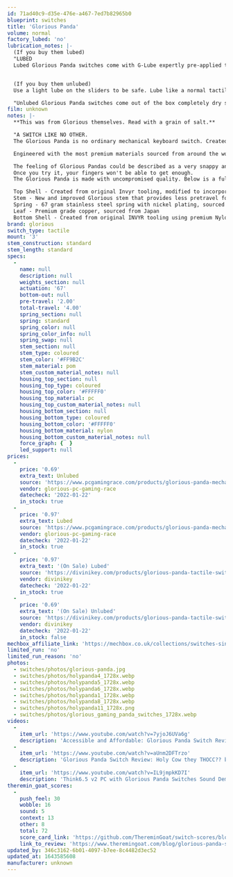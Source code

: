 ```yaml
---
id: 71ad40c9-d35e-476e-a467-7ed7b82965b0
blueprint: switches
title: 'Glorious Panda'
volume: normal
factory_lubed: 'no'
lubrication_notes: |-
  (If you buy them lubed)
  "LUBED
  Lubed Glorious Panda switches come with G-Lube expertly pre-applied to the upper housing, spring, and stem of each switch. Perfect for someone who is looking for fully optimized sound and performance right out of the box - no prep time or disassembly needed." - [Glorious](https://www.pcgamingrace.com/products/glorious-panda-mechanical-switches)


  (If you buy them unlubed)
  Use a light lube on the sliders to be safe. Lube like a normal tactile switch.

  "Unlubed Glorious Panda switches come out of the box completely dry so you can easily apply your choice of lubricant. Perfect for hands-on users who prefer a more customized switch performance to fit their unique style. We recommend checking out our line of switch modding tools for the most efficient DIY switch lubing experience possible." - [Glorious](https://www.pcgamingrace.com/products/glorious-panda-mechanical-switches)
film: unknown
notes: |-
  **This was from Glorious themselves. Read with a grain of salt.**

  "A SWITCH LIKE NO OTHER.
  The Glorious Panda is no ordinary mechanical keyboard switch. Created from the original INVYR Panda housing molds with improved internals and upgraded materials, the GP unlocks a transcendent tactile typing experience unlike anything your fingers have ever enjoyed.

  Engineered with the most premium materials sourced from around the world, this switch features buttery-smooth operation, perfectly tactile response, and a sweet-sounding “thock” like a song from the heavens.

  The feeling of Glorious Pandas could be described as a very snappy and responsive tactile switch. They feature a strong 'bump' at the start of the downstroke with a quick snap back to position in the upstroke. You'll notice less pre-travel, smoother operation, and a quicker snap back than its "holy" cousin.
  Once you try it, your fingers won't be able to get enough.
  The Glorious Panda is made with uncompromised quality. Below is a full breakdown of each component.

  Top Shell - Created from original Invyr tooling, modified to incorporate Glorious branding, made with premium grade polycarbonate
  Stem - New and improved Glorious stem that provides less pretravel for the tactile bump to occur and a stronger upward stroke, composed of POM sourced from Japan
  Spring - 67 gram stainless steel spring with nickel plating, sourced from Korea
  Leaf - Premium grade copper, sourced from Japan
  Bottom Shell - Created from original INVYR tooling using premium Nylon PA66, 3-pin" - [Glorious](https://www.pcgamingrace.com/products/glorious-panda-mechanical-switches)
brand: glorious
switch_type: tactile
mount: '3'
stem_construction: standard
stem_length: standard
specs:
  -
    name: null
    description: null
    weights_section: null
    actuation: '67'
    bottom-out: null
    pre-travel: '2.00'
    total-travel: '4.00'
    spring_section: null
    spring: standard
    spring_color: null
    spring_color_info: null
    spring_swap: null
    stem_section: null
    stem_type: coloured
    stem_color: '#FF9B2C'
    stem_material: pom
    stem_custom_material_notes: null
    housing_top_section: null
    housing_top_type: coloured
    housing_top_color: '#FFFFF0'
    housing_top_material: pc
    housing_top_custom_material_notes: null
    housing_bottom_section: null
    housing_bottom_type: coloured
    housing_bottom_color: '#FFFFF0'
    housing_bottom_material: nylon
    housing_bottom_custom_material_notes: null
    force_graph: {  }
    led_support: null
prices:
  -
    price: '0.69'
    extra_text: Unlubed
    source: 'https://www.pcgamingrace.com/products/glorious-panda-mechanical-switches'
    vendor: glorious-pc-gaming-race
    datecheck: '2022-01-22'
    in_stock: true
  -
    price: '0.97'
    extra_text: Lubed
    source: 'https://www.pcgamingrace.com/products/glorious-panda-mechanical-switches'
    vendor: glorious-pc-gaming-race
    datecheck: '2022-01-22'
    in_stock: true
  -
    price: '0.97'
    extra_text: '(On Sale) Lubed'
    source: 'https://divinikey.com/products/glorious-panda-tactile-switches'
    vendor: divinikey
    datecheck: '2022-01-22'
    in_stock: true
  -
    price: '0.69'
    extra_text: '(On Sale) Unlubed'
    source: 'https://divinikey.com/products/glorious-panda-tactile-switches'
    vendor: divinikey
    datecheck: '2022-01-22'
    in_stock: false
mechbox_affiliate_link: 'https://mechbox.co.uk/collections/switches-singles/products/glorious-panda-switch?variant=37448142061730'
limited_run: 'no'
limited_run_reason: 'no'
photos:
  - switches/photos/glorious-panda.jpg
  - switches/photos/holypanda4_1728x.webp
  - switches/photos/holypanda5_1728x.webp
  - switches/photos/holypanda6_1728x.webp
  - switches/photos/holypanda1_1728x.webp
  - switches/photos/holypanda8_1728x.webp
  - switches/photos/holypanda11_1728x.png
  - switches/photos/glorious_gaming_panda_switches_1728x.webp
videos:
  -
    item_url: 'https://www.youtube.com/watch?v=7yjoJ6UVa6g'
    description: 'Accessible and Affordable: Glorious Panda Switch Review by Switch and Click'
  -
    item_url: 'https://www.youtube.com/watch?v=aUnm2DFTrzo'
    description: 'Glorious Panda Switch Review: Holy Cow they THOCC?? by BadSeed Tech'
  -
    item_url: 'https://www.youtube.com/watch?v=IL9jmpkKD7I'
    description: 'Think6.5 v2 PC with Glorious Panda Switches Sound Demo by alexotos'
theremin_goat_scores:
  -
    push_feel: 30
    wobble: 16
    sound: 5
    context: 13
    other: 8
    total: 72
    score_card_link: 'https://github.com/ThereminGoat/switch-scores/blob/master/Glorious%20Panda.pdf'
    link_to_review: 'https://www.theremingoat.com/blog/glorious-panda-switch-review'
updated_by: 346c3162-6b01-4097-b7ee-8c4482d3ec52
updated_at: 1643585608
manufacturer: unknown
---
```

